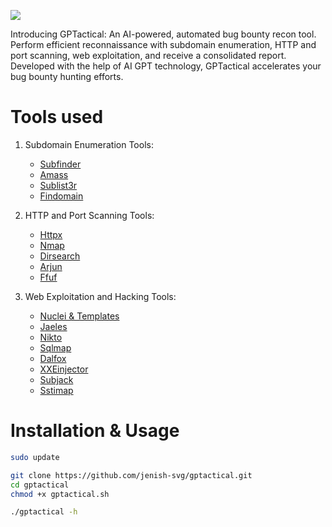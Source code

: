 
![](https://github.com/jenish-svg/gptactical/assets/82645243/04e8e883-5c6d-469c-b8f7-35a8b81a8377)


Introducing GPTactical: An AI-powered, automated bug bounty recon tool. Perform efficient reconnaissance with subdomain enumeration, HTTP and port scanning, web exploitation, and receive a consolidated report. Developed with the help of AI GPT technology, GPTactical accelerates your bug bounty hunting efforts.

# Tools used 
1. Subdomain Enumeration Tools:
   - [Subfinder](https://github.com/projectdiscovery/subfinder)
   - [Amass](https://github.com/OWASP/Amass)
   - [Sublist3r](https://github.com/aboul3la/Sublist3r)
   - [Findomain](https://github.com/Findomain/Findomain)

2. HTTP and Port Scanning Tools:
   - [Httpx](https://github.com/projectdiscovery/httpx)
   - [Nmap](https://github.com/nmap/nmap)
   - [Dirsearch](https://github.com/maurosoria/dirsearch)
   - [Arjun](https://github.com/s0md3v/Arjun)
   - [Ffuf](https://github.com/ffuf/ffuf)

3. Web Exploitation and Hacking Tools:
   - [Nuclei & Templates](https://github.com/projectdiscovery/nuclei)
   - [Jaeles](https://github.com/jaeles-project/jaeles)
   - [Nikto](https://github.com/sullo/nikto)
   - [Sqlmap](https://github.com/sqlmapproject/sqlmap)
   - [Dalfox](https://github.com/hahwul/dalfox)
   - [XXEinjector](https://github.com/enjoiz/XXEinjector)
   - [Subjack](https://github.com/haccer/subjack)
   - [Sstimap](https://github.com/maurosoria/sstic)


# Installation & Usage

```bash
sudo update

git clone https://github.com/jenish-svg/gptactical.git
cd gptactical
chmod +x gptactical.sh
```

```bash
./gptactical -h
```

